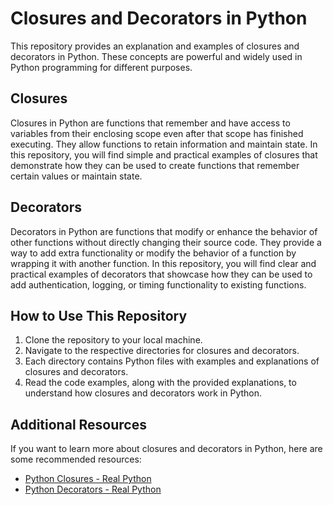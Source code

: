 # Closures and Decorators in Python

This repository provides an explanation and examples of closures and decorators in Python. These concepts are powerful and widely used in Python programming for different purposes.

## Closures

Closures in Python are functions that remember and have access to variables from their enclosing scope even after that scope has finished executing. They allow functions to retain information and maintain state. In this repository, you will find simple and practical examples of closures that demonstrate how they can be used to create functions that remember certain values or maintain state.

## Decorators

Decorators in Python are functions that modify or enhance the behavior of other functions without directly changing their source code. They provide a way to add extra functionality or modify the behavior of a function by wrapping it with another function. In this repository, you will find clear and practical examples of decorators that showcase how they can be used to add authentication, logging, or timing functionality to existing functions.

## How to Use This Repository

1. Clone the repository to your local machine.
2. Navigate to the respective directories for closures and decorators.
3. Each directory contains Python files with examples and explanations of closures and decorators.
4. Read the code examples, along with the provided explanations, to understand how closures and decorators work in Python.


## Additional Resources

If you want to learn more about closures and decorators in Python, here are some recommended resources:

- [Python Closures - Real Python](https://realpython.com/closures/)
- [Python Decorators - Real Python](https://realpython.com/primer-on-python-decorators/)
